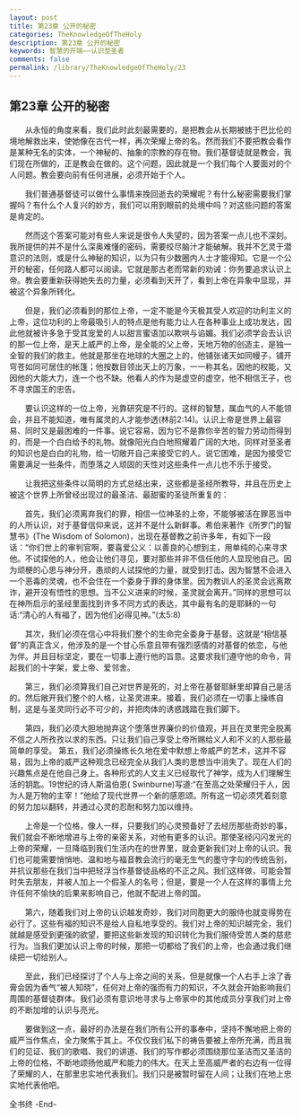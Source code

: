 ```yaml
---
layout: post
title: 第23章 公开的秘密
categories: TheKnowledgeOfTheHoly
description: 第23章 公开的秘密
keywords: 智慧的开端——认识至圣者
comments: false
permalink: /library/TheKnowledgeOfTheHoly/23
---
```


## 第23章 公开的秘密

&emsp;&emsp;从永恒的角度来看，我们此时此刻最需要的，是把教会从长期被掳于巴比伦的境地解救出来，使她像在古代一样，再次荣耀上帝的名。然而我们不要把教会看作是某种无名的实体，一个神秘的、抽象的宗教的存在物。我们基督徒就是教会，我们现在所做的，正是教会在做的。这个问题，因此就是一个我们每个人要面对的个人问题。教会要向前有任何进展，必须开始于个人。

&emsp;&emsp;我们普通基督徒可以做什么事情来挽回逝去的荣耀呢？有什么秘密需要我们掌握吗？有什么个人复兴的妙方，我们可以用到眼前的处境中吗？对这些问题的答案是肯定的。

&emsp;&emsp;然而这个答案可能对有些人来说是很令人失望的，因为答案一点儿也不深刻。我所提供的并不是什么深奥难懂的密码，需要绞尽脑汁才能破解。我并不乞灵于潜意识的法则，或是什么神秘的知识，以为只有少数圈内人士才能得知。它是一个公开的秘密，任何路人都可以阅读。它就是那古老而常新的劝诫：你务要追求认识上帝。教会要重新获得她失去的力量，必须看到天开了，看到上帝在异象中显现，并被这个异象所转化。

&emsp;&emsp;但是，我们必须看到的那位上帝，一定不能是今天极其受人欢迎的功利主义的上帝，这位功利的上帝最吸引人的特点是他有能力让人在各种事业上成功发达，因此他就被许多急于受其宠爱的人以甜言蜜语加以欺哄与谄媚。我们必须学会去认识的那一位上帝，是天上威严的上帝，是全能的父上帝，天地万物的创造主，是独一全智的我们的救主。他就是那坐在地球的大圈之上的，他铺张诸天如同幔子，铺开穹苍如同可居住的帐篷；他按数目领出天上的万象，一一称其名，因他的权能，又因他的大能大力，连一个也不缺。他看人的作为是虚空的虚空，他不相信王子，也不寻求国王的忠告。

&emsp;&emsp;要认识这样的一位上帝，光靠研究是不行的。这样的智慧，属血气的人不能领会，并且不能知道，唯有属灵的人才能参透(林前2:14)。认识上帝是世界上最容易、同时又是最困难的一件事。说它容易，因为它不是靠你辛苦的智力劳动而得到的，而是一个白白给予的礼物。就像阳光白白地照耀着广阔的大地，同样对至圣者的知识也是白白的礼物，给一切敞开自己来接受它的人。说它困难，是因为接受它需要满足一些条件，而堕落之人顽固的天性对这些条件一点儿也不乐于接受。

&emsp;&emsp;让我把这些条件以简明的方式总结出来，这些都是圣经所教导，并且在历史上被这个世界上所曾经出现过的最圣洁、最甜蜜的圣徒所重复的：

&emsp;&emsp;首先，我们必须离弃我们的罪，相信一位神圣的上帝，不能够被活在罪恶当中的人所认识，对于基督信仰来说，这并不是什么新鲜事。希伯来著作《所罗门的智慧书》(The Wisdom of Solomon)，出现在基督教之前许多年，有如下一段话：“你们世上的审判官啊，要喜爱公义：以善良的心想到主，用单纯的心来寻求他。不试探他的人，他会让他们寻见，要对那些并非不信任他的人显现他自己。因为顽梗的心思与神分开，愚顽的人试探他的力量，就受到打击。因为智慧不会进入一个恶毒的灵魂，也不会住在一个委身于罪的身体里。因为教训人的圣灵会远离欺诈，避开没有悟性的思想。当不公义进来的时候，圣灵就会离开。”同样的思想可以在神所启示的圣经里面找到许多不同方式的表达，其中最有名的是耶稣的一句话:“清心的人有福了，因为他们必得见神。”(太5:8)

&emsp;&emsp;其次，我们必须在信心中将我们整个的生命完全委身于基督。这就是“相信基督”的真正含义，他涉及的是一个甘心乐意且带有强烈感情的对基督的依恋，与他为伴。并且目标坚定，要在一切事上遵行他的旨意。这要求我们遵守他的命令，背起我们的十字架，爱上帝、爱邻舍。

&emsp;&emsp;第三，我们必须算我们自己对世界是死的，对上帝在基督耶稣里却算自己是活的。然后敞开我们整个的人格，让圣灵进来。接着，我们必须在一切事上操练自制，这是与圣灵同行必不可少的，并把肉体的诱惑践踏在我们脚下。

&emsp;&emsp;第四，我们必须大胆地抛弃这个堕落世界廉价的价值观，并且在灵里完全脱离不信之人所孜孜以求的东西。只让我们自己享受上帝所赐给义人和不义的人那些最简单的享受。
第五，我们必须操练长久地在爱中默想上帝威严的艺术，这并不容易，因为上帝的威严这种观念已经完全从我们人类的思想当中消失了。现在人们的兴趣焦点是在他自己身上。各种形式的人文主义已经取代了神学，成为人们理解生活的钥匙。19世纪的诗人斯温伯恩( Swinburne)写道:“在至高之处荣耀归于人，因为人是万物的主宰！”他给了现代世界一个新的感恩颂。所有这一切必须凭着刻意的努力加以翻转，并通过心灵的忍耐和努力加以维持。

&emsp;&emsp;上帝是一个位格，像人一样，只要我们的心灵预备好了去经历那些奇妙的事，我们就会不断地增进与上帝的亲密关系，对他有更多的认识。那使圣经闪闪发光的上帝的荣耀，一旦降临到我们生活内在的世界里，就会更新我们对上帝的认识。我们也可能需要悄悄地、温和地与福音教会流行的毫无生气的墨守字句的传统告别，并抗议那些在我们当中把轻浮当作基督徒品格的不正之风。我们这样做，可能会暂时失去朋友，并被人加上一个假圣人的名号；但是，要是一个人在这样的事情上允许任何不愉快的后果来影响自己，他就不配进上帝的国。

&emsp;&emsp;第六，随着我们对上帝的认识越发奇妙，我们对同胞更大的服侍也就变得势在必行了。这些有福的知识不是给人自私地享受的。我们对上帝的知识越完全，我们就越是感受到更强的欲望，要把这些新发现的知识转化为我们服侍受苦人类的慈悲行为。当我们更加认识上帝的时候，那把一切都给了我们的上帝，也会通过我们继续把一切给别人。

&emsp;&emsp;至此，我们已经探讨了个人与上帝之间的关系，但是就像一个人右手上涂了香膏会因为香气“被人知晓”，任何对上帝的强而有力的知识，不久就会开始影响我们周围的基督徒群体。我们必须有意识地寻求与上帝家中的其他成员分享我们对上帝的不断加增的认识与亮光。

&emsp;&emsp;要做到这一点，最好的办法是在我们所有公开的事奉中，坚持不懈地把上帝的威严当作焦点，全力聚焦于其上。不仅仅我们私下的祷告要被上帝所充满，而且我们的见证、我们的歌唱、我们的讲道、我们的写作都必须围绕那位圣洁而又圣洁的上帝的位格，不断地颂扬他威严和能力的伟大。在天上至高威严者的右边有一位得了荣耀的人，在那里忠实地代表我们。我们只是被暂时留在人间；让我们在地上忠实地代表他吧。

全书终
-End-
